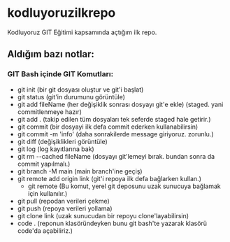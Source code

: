 # kodluyoruzilkrepo
Kodluyoruz GIT Eğitimi kapsamında açtığım ilk repo.

## Aldığım bazı notlar:

### GIT Bash içinde GIT Komutları:

- git init (bir git dosyası oluştur ve git'i başlat)
- git status (git'in durumunu görüntüle)
- git add fileName (her değişiklik sonrası dosyayı git'e ekle) (staged. yani commitlenmeye hazır)
- git add . (takip edilen tüm dosyaları tek seferde staged hale getirir.)
- git commit (bir dosyayi ilk defa commit ederken kullanabilirsin)
- git commit -m 'info' (daha sonrakilerde message giriyoruz. zorunlu.)
- git diff (değişiklikleri görüntüle)
- git log (log kayıtlarına bak)
- git rm --cached fileName (dosyayı git'lemeyi bırak. bundan sonra da commit yapılmalı.)
- git branch -M main (main branch'ine geçiş)
- git remote add origin link (git'i repoya ilk defa bağlarken kullan.)
	- git remote (Bu komut, yerel git deposunu uzak sunucuya bağlamak için kullanılır.)
- git pull (repodan verileri çekme)
- git push (repoya verileri yollama)
- git clone link (uzak sunucudan bir repoyu clone'layabilirsin)
- code . (reponun klasöründeyken bunu git bash'te yazarak klasörü code'da açabiliriz.)